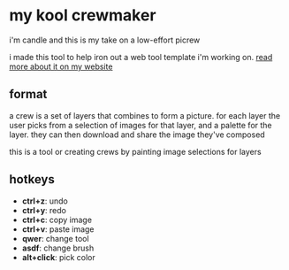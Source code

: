 # my kool crewmaker
i'm candle and this is my take on a low-effort picrew

i made this tool to help iron out a web tool template i'm working on. [read more about it on my website][2]

## format
a crew is a set of layers that combines to form a picture. for each layer the user picks from a selection of images for that layer, and a palette for the layer. they can then download and share the image they've composed

this is a tool or creating crews by painting image selections for layers 

## hotkeys
 * __ctrl+z__: undo
 * __ctrl+y__: redo
 * __ctrl+c__: copy image
 * __ctrl+v__: paste image
 * __qwer__: change tool
 * __asdf__: change brush
 * __alt+click__: pick color

[1]: http://flickgame.org
[2]: https://kool.tools/blog/flickgame-study.html
